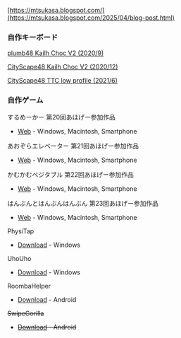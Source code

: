 [https://mtsukasa.blogspot.com/](https://mtsukasa.blogspot.com/2025/04/blog-post.html)

### 自作キーボード

[plumb48 Kailh Choc V2 (2020/9)](https://mtsukasa.blogspot.com/2025/04/blog-post_395.html)

[CityScape48 Kailh Choc V2 (2020/12)](https://mtsukasa.blogspot.com/2025/04/blog-post_99.html)

[CityScape48 TTC low profile (2021/6)](https://mtsukasa.blogspot.com/2025/04/blog-post_35.html)
  
### 自作ゲーム

するめーかー 第20回あほげー参加作品
- [Web](http://kitcc.org/~tsukasa/%E3%81%99%E3%82%8B%E3%82%81%E3%83%BC%E3%81%8B%E3%83%BC) - Windows, Macintosh, Smartphone

あおぞらエレベーター 第21回あほげー参加作品
- [Web](http://kitcc.org/~tsukasa/%E3%81%82%E3%81%8A%E3%81%9E%E3%82%89%E3%82%A8%E3%83%AC%E3%83%99%E3%83%BC%E3%82%BF%E3%83%BC) - Windows, Macintosh, Smartphone

かむかむベジタブル 第22回あほげー参加作品
- [Web](http://kitcc.org/~tsukasa/%E3%81%8B%E3%82%80%E3%81%8B%E3%82%80%E3%83%99%E3%82%B8%E3%82%BF%E3%83%96%E3%83%AB) - Windows, Macintosh, Smartphone

はんぶんとはんぶんはんぶん 第23回あほげー参加作品
- [Web](https://runstant.com/tsukasa/projects/19676d85/full) - Windows, Macintosh, Smartphone

PhysiTap
- [Download](https://www.dropbox.com/s/ju9elgi8uaai2g5/PhysiTap.zip) - Windows

UhoUho
- [Download](https://dl.dropbox.com/s/yu26d2qszhpccqg/UhoUho.zip) - Windows

RoombaHelper
- [Download](https://apkfree.com/com.Boxy.RoomdaHelper) - Android

~~SwipeGorilla~~
- ~~[Download](https://apkfree.com/com.Suken.SwipeGorilla) - Android~~

